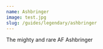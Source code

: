 ```yaml
---
name: Ashbringer
image: test.jpg
slug: /guides/legendary/ashbringer
---
```

The mighty and rare AF Ashbringer
